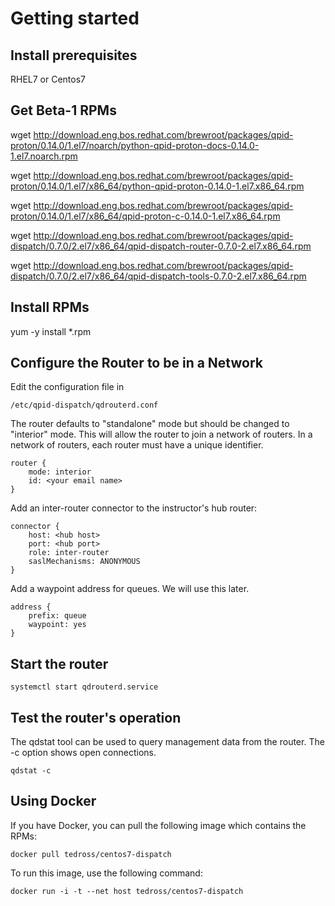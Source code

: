 # Getting started
## Install prerequisites

RHEL7 or Centos7
 

## Get Beta-1 RPMs

wget http://download.eng.bos.redhat.com/brewroot/packages/qpid-proton/0.14.0/1.el7/noarch/python-qpid-proton-docs-0.14.0-1.el7.noarch.rpm

wget http://download.eng.bos.redhat.com/brewroot/packages/qpid-proton/0.14.0/1.el7/x86_64/python-qpid-proton-0.14.0-1.el7.x86_64.rpm

wget http://download.eng.bos.redhat.com/brewroot/packages/qpid-proton/0.14.0/1.el7/x86_64/qpid-proton-c-0.14.0-1.el7.x86_64.rpm

wget http://download.eng.bos.redhat.com/brewroot/packages/qpid-dispatch/0.7.0/2.el7/x86_64/qpid-dispatch-router-0.7.0-2.el7.x86_64.rpm

wget http://download.eng.bos.redhat.com/brewroot/packages/qpid-dispatch/0.7.0/2.el7/x86_64/qpid-dispatch-tools-0.7.0-2.el7.x86_64.rpm


## Install RPMs

yum -y install *.rpm


## Configure the Router to be in a Network

Edit the configuration file in

```code
/etc/qpid-dispatch/qdrouterd.conf
```

The router defaults to "standalone" mode but should be changed to "interior" mode.  This will allow the router to join a
network of routers.  In a network of routers, each router must have a unique identifier.

```code
router {
    mode: interior
    id: <your email name>
}
```

Add an inter-router connector to the instructor's hub router:

```code
connector {
    host: <hub host>
    port: <hub port>
    role: inter-router
    saslMechanisms: ANONYMOUS
}
```

Add a waypoint address for queues.  We will use this later.

```code
address {
    prefix: queue
    waypoint: yes
}
```

## Start the router

```code
systemctl start qdrouterd.service
```

## Test the router's operation

The qdstat tool can be used to query management data from the router.  The -c option shows open connections.

```code
qdstat -c
```


## Using Docker

If you have Docker, you can pull the following image which contains the RPMs:

```code
docker pull tedross/centos7-dispatch
```

To run this image, use the following command:

```code
docker run -i -t --net host tedross/centos7-dispatch
```
